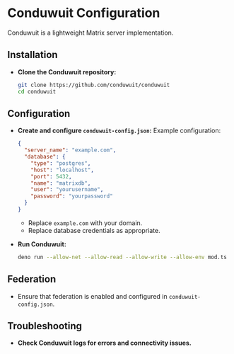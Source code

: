 # Conduwuit Configuration

Conduwuit is a lightweight Matrix server implementation.

## Installation

- **Clone the Conduwuit repository:**
    ```sh
    git clone https://github.com/conduwuit/conduwuit
    cd conduwuit
    ```

## Configuration

- **Create and configure `conduwuit-config.json`:**
   Example configuration:
    ```json
    {
      "server_name": "example.com",
      "database": {
        "type": "postgres",
        "host": "localhost",
        "port": 5432,
        "name": "matrixdb",
        "user": "yourusername",
        "password": "yourpassword"
      }
    }
    ```
    - Replace `example.com` with your domain.
    - Replace database credentials as appropriate.

- **Run Conduwuit:**
    ```sh
    deno run --allow-net --allow-read --allow-write --allow-env mod.ts
    ```

## Federation

- Ensure that federation is enabled and configured in `conduwuit-config.json`.

## Troubleshooting

- **Check Conduwuit logs for errors and connectivity issues.**
